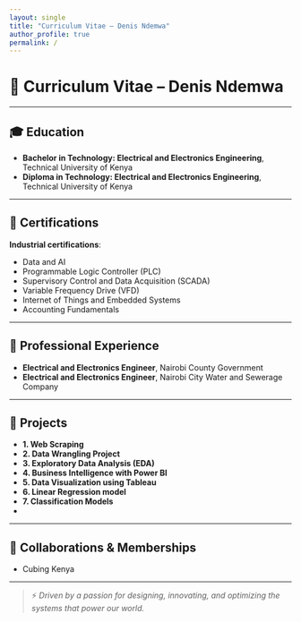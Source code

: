 ```yaml
---
layout: single
title: "Curriculum Vitae – Denis Ndemwa"
author_profile: true
permalink: /
---
```


# 📄 Curriculum Vitae – Denis Ndemwa

---

## 🎓 **Education**
- **Bachelor in Technology: Electrical and Electronics Engineering**, Technical University of Kenya
- **Diploma in Technology: Electrical and Electronics Engineering**, Technical University of Kenya

---

## 📜 **Certifications**
**Industrial certifications**:

- Data and AI
- Programmable Logic Controller (PLC)
- Supervisory Control and Data Acquisition (SCADA)
- Variable Frequency Drive (VFD)
- Internet of Things and Embedded Systems
- Accounting Fundamentals

---

## 💼 **Professional Experience**
- **Electrical and Electronics Engineer**, Nairobi County Government
- **Electrical and Electronics Engineer**, Nairobi City Water and Sewerage Company

---

## 💼 **Projects**
- **1. Web Scraping**
- **2. Data Wrangling Project**
- **3. Exploratory Data Analysis (EDA)**
- **4. Business Intelligence with Power BI**
- **5. Data Visualization using Tableau**
- **6. Linear Regression model**
- **7. Classification Models**
- 
---

## 🤝 **Collaborations & Memberships**
- Cubing Kenya

---

> ⚡ *Driven by a passion for designing, innovating, and optimizing the systems that power our world.*
